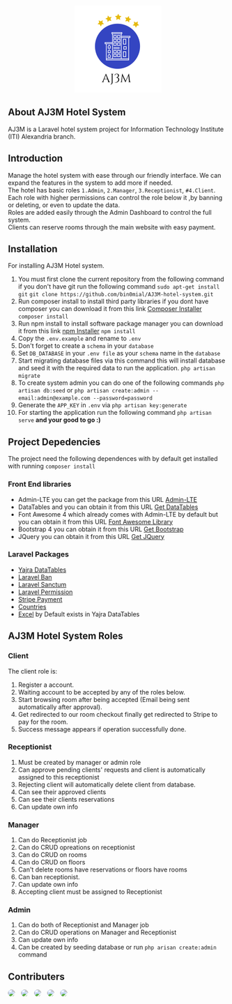 <p align="center"><img src="public/images/logo/logo.png"></p>

## About AJ3M Hotel System
AJ3M is a Laravel hotel system project for Information Technology Institute (ITI) Alexandria branch. 

## Introduction
Manage the hotel system with ease through our friendly interface. We can expand the features in the system to add more if needed.  
The hotel has basic roles `1.Admin`, `2.Manager`, `3.Receptionist`, `#4.Client`.  
Each role with higher permissions can control the role below it ,by banning or deleting, or even to update the data.  
Roles are added easily through the Admin Dashboard to control the full system.  
Clients can reserve rooms through the main website with easy payment.

## Installation
For installing AJ3M Hotel system.
1. You must first clone the current repository from the following command if you don't have git run the following command `sudo apt-get install git`
```git clone https://github.com/bin0mial/AJ3M-hotel-system.git``` 
2. Run composer install to install third party libraries if you dont have composer you can download it from this link [Composer Installer](https://getcomposer.org/)
```composer install``` 
3. Run npm install to install software package manager you can download it from this link [npm Installer](https://docs.npmjs.com/cli/v7/commands/npm-install) 
```npm install```
4. Copy the ```.env.example``` and rename to ```.env``` 
5. Don't forget to create a ```schema``` in your ```database```
6. Set ```DB_DATABASE``` in your ```.env file``` as your ```schema``` name in the ```database```
7. Start migrating database files via this command this will install database and seed it with the required data to run the application. 
   ```php artisan migrate```
8. To create system admin you can do one of the following commands
   ```php artisan db:seed```
   or
   ```php artisan create:admin --email:admin@example.com --password=password```
9. Generate  the ```APP_KEY``` in ```.env``` via ```php artisan key:generate```
10. For starting the application run the following command 
```php artisan serve``` **and your good to go :)** 


## Project Depedencies
The project need the following dependences with by default get installed with running `composer install`
### Front End libraries
- Admin-LTE you can get the package from this URL [Admin-LTE](https://adminlte.io/)
- DataTables and you can obtain it from this URL [Get DataTables](https://datatables.net/)
- Font Awesome 4 which already comes with Admin-LTE by default but you can obtain it from this URL [Font Awesome Library](https://fontawesome.com/)
- Bootstrap 4 you can obtain it from this URL [Get Bootstrap](https://getbootstrap.com/docs/4.6/getting-started/introduction/)
- JQuery you can obtain it from this URL [Get JQuery](https://jquery.com/) 

### Laravel Packages
- [Yajra DataTables](https://datatables.yajrabox.com/)
- [Laravel Ban](https://github.com/cybercog/laravel-ban)
- [Laravel Sanctum](https://laravel.com/docs/8.x/sanctum)
- [Laravel Permission](https://github.com/spatie/laravel-permission)
- [Stripe Payment](https://stripe.com/)
- [Countries](https://github.com/rinvex/country)
- [Excel](https://github.com/Maatwebsite/Laravel-Excel) by Default exists in Yajra DataTables 
## AJ3M Hotel System Roles
### Client
The client role is:
1. Register a account.
2. Waiting account to be accepted by any of the roles below.
3. Start browsing room after being accepted (Email being sent automatically after approval).
4. Get redirected to our room checkout finally get redirected to Stripe to pay for the room.
5. Success message  appears if operation successfully done.
### Receptionist
1. Must be created by manager or admin role
2. Can approve pending clients' requests and client is automatically assigned to this receptionist
3. Rejecting client will automatically delete client from database.
4. Can see their approved clients
5. Can see their clients reservations
6. Can update own info
### Manager
1. Can do Receptionist job
2. Can do CRUD opreations on receptionist
3. Can do CRUD on rooms
4. Can do CRUD on floors
5. Can't delete rooms have reservations or floors have rooms
6. Can ban receptionist.
7. Can update own info
8. Accepting client must be assigned to Receptionist
### Admin
1. Can do both of Receptionist and Manager job
2. Can do CRUD operations on Manager and Receptionist
3. Can update own info
4. Can be created by seeding database or run `php arisan create:admin` command
## Contributers
<a href="https://github.com/bin0mial"><img src="https://github.com/bin0mial.png" width="7%" style="border-radius:50%;margin-right:10px;" /></a> <a href="https://github.com/abdelrahmany0"><img src="https://github.com/abdelrahmany0.png" width="7%" style="border-radius:50%;margin-right:10px;" /></a> <a href="https://github.com/mahmoudm4"><img src="https://github.com/mahmoudm4.png" width="7%" style="border-radius:50%;margin-right:10px;" /></a> <a href="https://github.com/MalikHesham"><img src="https://github.com/MalikHesham.png" width="7%" style="border-radius:50%;margin-right:10px;" /></a> <a href="https://github.com/MohammedHieba"><img src="https://github.com/MohammedHieba.png" width="7%" style="border-radius:50%;margin-right:10px;" /></a>


